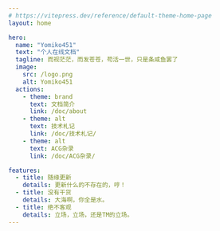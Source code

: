 ```yaml
---
# https://vitepress.dev/reference/default-theme-home-page
layout: home

hero:
  name: "Yomiko451"
  text: "个人在线文档"
  tagline: 而视茫茫，而发苍苍，苟活一世，只是条咸鱼罢了
  image:
    src: /logo.png
    alt: Yomiko451
  actions:
    - theme: brand
      text: 文档简介
      link: /doc/about
    - theme: alt
      text: 技术札记
      link: /doc/技术札记/
    - theme: alt
      text: ACG杂录
      link: /doc/ACG杂录/

features:
  - title: 随缘更新
    details: 更新什么的不存在的，哼！
  - title: 没有干货
    details: 大海啊，你全是水。
  - title: 绝不客观
    details: 立场，立场，还是TM的立场。
---
```


